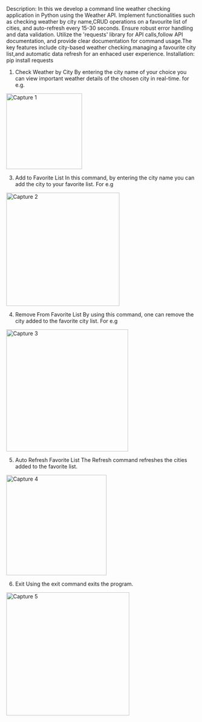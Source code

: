 Description:
In this we develop a command line weather checking application in Python using the Weather API. Implement functionalities such as checking weather by city name,CRUD operations on a favourite list of cities, and auto-refresh every 15-30 seconds. Ensure robust error handling and data validation. Utilize the 'requests' library for API calls,follow API documentation, and provide clear documentation for command usage.The key features include city-based weather checking.managing a favourite city list,and automatic data refresh for an enhaced user experience.
Installation:
pip install requests
1. Check Weather by City
By entering the city name of your choice you can view important weather details of the chosen city in real-time. for e.g.

<img width="200" alt="Capture 1" src="https://github.com/singh830/infotrixs/assets/153309843/8a5dc9c1-05f2-430d-bcf8-d4834a528bb7">

3. Add to Favorite List
In this command, by entering the city name you can add the city to your favorite list. For e.g
<img width="299" alt="Capture 2" src="https://github.com/singh830/infotrixs/assets/153309843/fe9dc781-ee1e-4522-86cf-e8694f761108">

4. Remove From Favorite List
By using this command, one can remove the city added to the favorite city list. For e.g
<img width="322" alt="Capture 3" src="https://github.com/singh830/infotrixs/assets/153309843/c98bdc3a-f2cf-4441-a1ae-e205777fa809">

5. Auto Refresh Favorite List
The Refresh command refreshes the cities added to the favorite list.
<img width="265" alt="Capture 4" src="https://github.com/singh830/infotrixs/assets/153309843/397f14f7-4f03-4b6c-8b26-92362c028c4e">

6. Exit
Using the exit command exits the program.
<img width="325" alt="Capture 5" src="https://github.com/singh830/infotrixs/assets/153309843/ad258835-24eb-441f-995d-6ff748ad5c1b">






